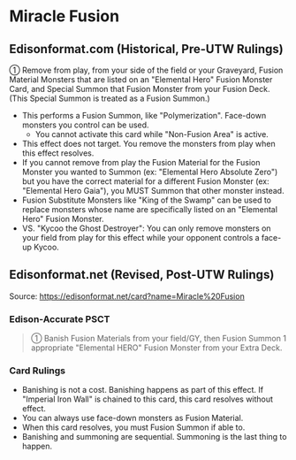# Miracle Fusion

## Edisonformat.com (Historical, Pre-UTW Rulings)

① Remove from play, from your side of the field or your Graveyard, Fusion Material Monsters that are listed on an "Elemental Hero" Fusion Monster Card, and Special Summon that Fusion Monster from your Fusion Deck. (This Special Summon is treated as a Fusion Summon.)

*   This performs a Fusion Summon, like "Polymerization". Face-down monsters you control can be used.
    *   You cannot activate this card while "Non-Fusion Area" is active.
*   This effect does not target. You remove the monsters from play when this effect resolves.
*   If you cannot remove from play the Fusion Material for the Fusion Monster you wanted to Summon (ex: "Elemental Hero Absolute Zero") but you have the correct material for a different Fusion Monster (ex: "Elemental Hero Gaia"), you MUST Summon that other monster instead.
*   Fusion Substitute Monsters like "King of the Swamp" can be used to replace monsters whose name are specifically listed on an "Elemental Hero" Fusion Monster.
*   VS. "Kycoo the Ghost Destroyer": You can only remove monsters on your field from play for this effect while your opponent controls a face-up Kycoo.

## Edisonformat.net (Revised, Post-UTW Rulings)

Source: https://edisonformat.net/card?name=Miracle%20Fusion

### Edison-Accurate PSCT

> ① Banish Fusion Materials from your field/GY, then Fusion Summon 1 appropriate "Elemental HERO" Fusion Monster from your Extra Deck.

### Card Rulings

*   Banishing is not a cost.
Banishing happens as part of this effect.
If "Imperial Iron Wall" is chained to this card, this card resolves without effect.
*   You can always use face-down monsters as Fusion Material.
*   When this card resolves, you must Fusion Summon if able to.
*   Banishing and summoning are sequential. Summoning is the last thing to happen.
            